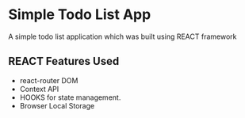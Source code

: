 # Simple Todo List App

A simple todo list application which was built using REACT framework

## REACT Features Used

- react-router DOM
- Context API
- HOOKS for state management.
- Browser Local Storage
